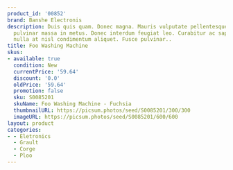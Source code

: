 ```yaml
---
product_id: '00852'
brand: Banshe Electronis
description: Duis quis quam. Donec magna. Mauris vulputate pellentesque leo. Suspendisse
  pulvinar massa in metus. Donec interdum feugiat leo. Curabitur ac sapien. In at
  nulla at nisl condimentum aliquet. Fusce pulvinar..
title: Foo Washing Machine
skus:
- available: true
  condition: New
  currentPrice: '59.64'
  discount: '0.0'
  oldPrice: '59.64'
  promotion: false
  sku: S0085201
  skuName: Foo Washing Machine - Fuchsia
  thumbnailURL: https://picsum.photos/seed/S0085201/300/300
  imageURL: https://picsum.photos/seed/S0085201/600/600
layout: product
categories:
- - Eletronics
  - Grault
  - Corge
  - Ploo
---
```

